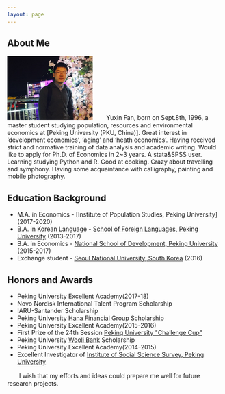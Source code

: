 ```yaml
---
layout: page
---
```


## About Me

<img src="/images/fyxhg.png" class="floatpic" width="200" height="150">
　　Yuxin Fan, born on Sept.8th, 1996, a master student studying population, resources and environmental economics at [Peking University (PKU, China)]. Great interest in ‘development economics’, ‘aging’ and ‘heath economics’. Having received strict and normative training of data analysis and academic writing. Would like to apply for Ph.D. of Economics in 2~3 years. A stata&SPSS user. Learning studying Python and R.  Good at cooking. Crazy about travelling and symphony. Having some acquaintance with calligraphy, painting and mobile photography. 

## Education Background
* M.A. in Economics - [Institute of Population Studies, Peking University] (2017-2020)
* B.A. in Korean Language - [School of Foreign Languages, Peking University] (2013-2017)     
* B.A. in Economics - [National School of Development, Peking University] (2015-2017)      
* Exchange student - [Seoul National University, South Korea] (2016)     

## Honors and Awards
* Peking University Excellent Academy(2017-18)
* Novo Nordisk International Talent Program Scholarship
* IARU-Santander Scholarship
* Peking University [Hana Financial Group] Scholarship
* Peking University Excellent Academy(2015-2016)
* First Prize of the 24th Session [Peking University "Challenge Cup"]
* Peking University [Wooli Bank] Scholarship 
* Peking University Excellent Academy(2014-2015)
* Excellent Investigator of [Institute of Social Science Survey, Peking University]
  


　　I wish that my efforts and ideas could prepare me well for future research projects. 




[School of Foreign Languages, Peking University]:http://sfl.pku.edu.cn/
[National School of Development, Peking University]:http://www.nsd.pku.edu.cn/
[Seoul National University, South Korea]:http://www.snu.ac.kr/
[Peking University (PKU, China)]:http://www.pku.edu.cn/
[PKU, China]:http://www.pku.edu.cn/
[Institute of Social Science Survey, Peking University]:http://www.isss.edu.cn/
[Peking University "Challenge Cup"]:http://www.tiaozhanbei.net/d1711/
[Hana Financial Group]:http://www.hanafn.com/
[Wooli Bank]:http://www.wooribank.com
